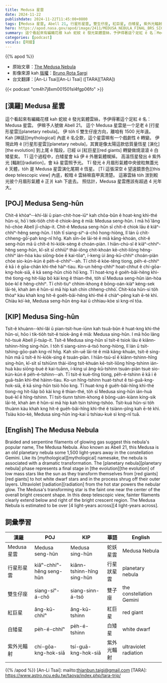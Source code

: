 ```yaml
---
title: Medusa 星雲
date: 2024-11-22
publishdate: 2024-11-22T11:45:00+0800
tags: [Medusa 星雲, Abell 21, 行星形星雲, 雙生仔座, 紅巨星, 白矮星, 紫外光輻射]
hero: https://apod.nasa.gov/apod/image/2411/MEDUSA_NEBULA_FINAL_BRS_SIGNED1024.jpg
summary: 這个看起來有編織花樣 kah 蛇紋 ê 發光氣體雲絲，予伊得著這个足紅 ê 名：Medusa 星雲。
categories: [podcast]
vocals: [阿錕]
---
```


{{% apod %}}

- 原始文章：[The Medusa Nebula](https://apod.nasa.gov/apod/ap241122.html)
- 影像來源 kah [版權][copyright]：[Bruno Rota Sargi](https://www.astrobin.com/users/brunorota/)
- 台文翻譯：[An-Li Tsai][An-Li Tsai] ([TARA][TARA])

{{< podcast "cm4h7j8xm001501sl4fgp06fo" >}}

## [漢羅] Medusa 星雲
這个看起來有編織花樣 kah 蛇紋 ê 發光氣體雲絲，予伊得著這个足紅 ê 名：Medusa 星雲。
伊嘛予人號做 Abell 21。
這个 Medusa 星雲是一个足老 ê [行星形星雲][planetary nebula]。
伊 to̍h tī 雙生仔座方向，離咱有 1500 光年遠。
Kah [神話][mythological] 內底 ê 名仝款，這个星雲嘛有一个戲劇性 ê 轉變。
伊現此時 ê [行星形星雲][planetary nebula]，其實是像太陽這款低質量恆星 [演化][the evolution] 到上尾 ê 階段，已經 ùi [紅巨星][red giants] 轉變做燒滾滾 ê 白矮星矣。
Tī 這个過程中，白矮星會 kā 伊 ê 外層氣體幌掉。
高溫恆星發出 ê 紫外光 [輻射][radiation]，會 kā 星雲照予光。
Tī 發光 ê 月眉形氣體中央彼粒無蓋光 ê 天體，to̍h 是 Medusa 星雲演化尾期 ê 恆星。
[Tī 這張深空 ê 望遠鏡景色][this deep telescopic view] 內底，較暗 ê 雲絲嘛翕甲真清楚。
這寡雲絲 to̍h 湠到較光彼个月眉形氣體 ê 正爿 kah 下底去。
照估計，Medusa 星雲應該有超過 4 光年大。

## [POJ] Medusa Seng-hûn
Chit-ê khòaⁿ--khí-lâi ū pian-chit-hoe-iūⁿ kah chôa-bûn ê hoat-kng khì-thé hûn-si, hō͘ i tek-tio̍h chit-ê chiok-âng ê miâ: Medusa seng-hûn.
I mā hō͘ lâng hō-chòe Abell jī-cha̍p-it.
Chit-ê Medusa seng-hûn sī chi̍t-ê chiok lāu ê kiâⁿ-chhiⁿ-hêng seng-hûn.
I to̍h tī siang-siⁿ-á-chō hong-hiòng, lî lán ū chi̍t-chheng-gō͘-pah kng-nî hn̄g.
Kah sîn-ōe lāi-té ê miâ kāng-khoán, chit-ê seng-hûn mā ū chi̍t-ê hì-kio̍k-sèng ê choán-piàn.
I hiān-chú-sî ê kiâⁿ-chhiⁿ-hêng seng-hûn, kî-si̍t sī chhiūⁿ thài-iông chit-khoán kē-chit-liōng hêng-chhiⁿ ián-hòa kàu siōng-bóe ê kai-tōaⁿ, í-keng ùi âng-kū-chhiⁿ choán-piàn chòe sio-kún-kún ê pe̍h-é-chhiⁿ--ah.
Tī chit-ê kòe-têng tiong, pe̍h-é-chhiⁿ ē kā i ê gōa-chân khì-thé hàiⁿ-tiau.
Ko-un hêng-chhiⁿ hoat-chhut ê chí-gōa-kng-hok-siā, ē kā seng-hûn chiò hō͘ kng.
Tī hoat-kng ê goe̍h-bâi-hêng khì-thé tiong-ng hit-lia̍p bô kài kng ê thian-thé, to̍h sī Medusa seng-hûn ián-hòa bóe-kî ê hêng-chhiⁿ.
Tī chit-tiuⁿ chhim-khong ê bōng-oán-kiàⁿ kéng-sek lāi-té, khah àm ê hûn-si mā hip kah chin chheng-chhó͘.
Chit-kóa hûn-si to̍h thòaⁿ kàu khah kng hit-ê goe̍h-bâi-hêng khì-thé ê chiàⁿ-pêng kah ē-té khì.
Chiàu kó͘-kè, Medusa seng-hûn èng-kai ū chhiau-kòe sì kng-nî tōa.

## [KIP] Medusa Sing-hûn
Tsit-ê khuànn--khí-lâi ū pian-tsit-hue-iūnn kah tsuâ-bûn ê huat-kng khì-thé hûn-si, hōo i tik-tio̍h tsit-ê tsiok-âng ê miâ: Medusa sing-hûn.
I mā hōo lâng hō-tsuè Abell jī-tsa̍p-it.
Tsit-ê Medusa sing-hûn sī tsi̍t-ê tsiok lāu ê kiânn-tshinn-hîng sing-hûn.
I to̍h tī siang-sinn-á-tsō hong-hiòng, lî lán ū tsi̍t-tshing-gōo-pah kng-nî hn̄g.
Kah sîn-uē lāi-té ê miâ kāng-khuán, tsit-ê sing-hûn mā ū tsi̍t-ê hì-kio̍k-sìng ê tsuán-piàn.
I hiān-tsú-sî ê kiânn-tshinn-hîng sing-hûn, kî-si̍t sī tshiūnn thài-iông tsit-khuán kē-tsit-liōng hîng-tshinn ián-huà kàu siōng-bué ê kai-tuānn, í-king uì âng-kū-tshinn tsuán-piàn tsuè sio-kún-kún ê pe̍h-é-tshinn--ah.
Tī tsit-ê kuè-tîng tiong, pe̍h-é-tshinn ē kā i ê guā-tsân khì-thé hàinn-tiau.
Ko-un hîng-tshinn huat-tshut ê tsí-guā-kng-hok-siā, ē kā sing-hûn tsiò hōo kng.
Tī huat-kng ê gue̍h-bâi-hîng khì-thé tiong-ng hit-lia̍p bô kài kng ê thian-thé, to̍h sī Medusa sing-hûn ián-huà bué-kî ê hîng-tshinn.
Tī tsit-tiunn tshim-khong ê bōng-uán-kiànn kíng-sik lāi-té, khah àm ê hûn-si mā hip kah tsin tshing-tshóo.
Tsit-kuá hûn-si to̍h thuànn kàu khah kng hit-ê gue̍h-bâi-hîng khì-thé ê tsiànn-pîng kah ē-té khì.
Tsiàu kóo-kè, Medusa sing-hûn ìng-kai ū tshiau-kuè sì kng-nî tuā.

## [English] The Medusa Nebula
Braided and serpentine filaments of glowing gas suggest this nebula's popular name, The Medusa Nebula.
Also known as Abell 21, this Medusa is an old planetary nebula some 1,500 light-years away in the constellation Gemini.
Like its [mythological][mythological] namesake, the nebula is associated with a dramatic transformation.
The [planetary nebula][planetary nebula] phase represents a final stage in [the evolution][the evolution] of low mass stars like the sun as they transform themselves from [red giants][red giants] to hot white dwarf stars and in the process shrug off their outer layers.
Ultraviolet [radiation][radiation] from the hot star powers the nebular glow.
The Medusa's transforming star is the faint one near the center of the overall bright crescent shape.
In this deep telescopic view, fainter filaments clearly extend below and right of the bright crescent region.
The Medusa Nebula is estimated to be over [4 light-years across][4 light-years across].

## 詞彙學習
|漢羅|POJ|KIP|華語|English|
|-|-|-|-|-|
| Medusa 星雲 | Medusa seng-hûn | Medusa sing-hûn | 蛇妖星雲 | Medusa Nebula |
| 行星形星雲 | kiâⁿ-chhiⁿ-hêng seng-hûn | kiânn-tshinn-hîng sing-hûn | 行星狀星雲 | planetary nebula |
| 雙生仔座 | siang-siⁿ-á-chō | siang-sinn-á-tsō | 雙子座 | the constellation Gemini |
| 紅巨星 | âng-kū-chhiⁿ | âng-kū-tshinn | 紅巨星 | red giant |
| 白矮星 | pe̍h-é-chhiⁿ | pe̍h-é-tshinn | 白矮星 | white dwarf |
| 紫外光輻射 | chí-gōa-kng-hok-siā | tsí-guā-kng-hok-siā | 紫外光輻射 | ultraviolet radiation |

{{% /apod %}}
[An-Li Tsai]: mailto:thianbun.taigi@gmail.com
[TARA]: https://www.astro.ncu.edu.tw/taova/index.php/tara-trip/

[copyright]: https://apod.nasa.gov/apod/fap/lib/about_apod.html#srapply
[License3]: https://creativecommons.org/licenses/by-nc-nd/3.0/
[License2]:https://creativecommons.org/licenses/by-nc-nd/2.0/
